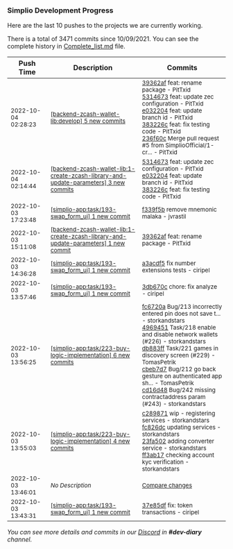 
### Simplio Development Progress

Here are the last 10 pushes to the projects we are currently working.

There is a total of 3471 commits since 10/09/2021. You can see the complete history in
 [Complete_list.md](Complete_list.md) file.

| Push Time | Description | Commits |
| --- | --- | --- |
| <sub>2022-10-04 02:28:23</sub> | <sub>[[backend-zcash-wallet-lib:develop] 5 new commits](https://github.com/SimplioOfficial/backend-zcash-wallet-lib/compare/89286f6a346b...236f60cbab1d)</sub> | <sub>[39362af](https://github.com/SimplioOfficial/backend-zcash-wallet-lib/commit/39362afa526f3bf9e7d3f5c5dcf81f57068f2104) feat: rename package - PitTxid<br>[5314673](https://github.com/SimplioOfficial/backend-zcash-wallet-lib/commit/5314673c13dfcd706bdf9873ce39458ef8730498) feat: update zec configuration - PitTxid<br>[e032204](https://github.com/SimplioOfficial/backend-zcash-wallet-lib/commit/e0322046703645b5806b2d06231e0062da65a823) feat: update branch id - PitTxid<br>[383226c](https://github.com/SimplioOfficial/backend-zcash-wallet-lib/commit/383226c430ffccf78d7887726da4367bbac147ba) feat: fix testing code - PitTxid<br>[236f60c](https://github.com/SimplioOfficial/backend-zcash-wallet-lib/commit/236f60cbab1df35d54420dd2a8c2982f4f031401) Merge pull request #5 from SimplioOfficial/1-cr... - PitTxid</sub> |
| <sub>2022-10-04 02:14:44</sub> | <sub>[[backend-zcash-wallet-lib:1\-create\-zcash\-library\-and\-update\-parameters] 3 new commits](https://github.com/SimplioOfficial/backend-zcash-wallet-lib/compare/39362afa526f...383226c430ff)</sub> | <sub>[5314673](https://github.com/SimplioOfficial/backend-zcash-wallet-lib/commit/5314673c13dfcd706bdf9873ce39458ef8730498) feat: update zec configuration - PitTxid<br>[e032204](https://github.com/SimplioOfficial/backend-zcash-wallet-lib/commit/e0322046703645b5806b2d06231e0062da65a823) feat: update branch id - PitTxid<br>[383226c](https://github.com/SimplioOfficial/backend-zcash-wallet-lib/commit/383226c430ffccf78d7887726da4367bbac147ba) feat: fix testing code - PitTxid</sub> |
| <sub>2022-10-03 17:23:48</sub> | <sub>[[simplio-app:task/193\-swap\_form\_ui] 1 new commit](https://github.com/SimplioOfficial/simplio-app/commit/f339f5b5e1fea976e0e75f03a430ddfd0825951d)</sub> | <sub>[f339f5b](https://github.com/SimplioOfficial/simplio-app/commit/f339f5b5e1fea976e0e75f03a430ddfd0825951d) remove mnemonic malaka - jvrastil</sub> |
| <sub>2022-10-03 15:11:08</sub> | <sub>[[backend-zcash-wallet-lib:1\-create\-zcash\-library\-and\-update\-parameters] 1 new commit](https://github.com/SimplioOfficial/backend-zcash-wallet-lib/commit/39362afa526f3bf9e7d3f5c5dcf81f57068f2104)</sub> | <sub>[39362af](https://github.com/SimplioOfficial/backend-zcash-wallet-lib/commit/39362afa526f3bf9e7d3f5c5dcf81f57068f2104) feat: rename package - PitTxid</sub> |
| <sub>2022-10-03 14:36:28</sub> | <sub>[[simplio-app:task/193\-swap\_form\_ui] 1 new commit](https://github.com/SimplioOfficial/simplio-app/commit/a3acdf5625bdae9a01c4baeef529bbe6b7b98be1)</sub> | <sub>[a3acdf5](https://github.com/SimplioOfficial/simplio-app/commit/a3acdf5625bdae9a01c4baeef529bbe6b7b98be1) fix number extensions tests - ciripel</sub> |
| <sub>2022-10-03 13:57:46</sub> | <sub>[[simplio-app:task/193\-swap\_form\_ui] 1 new commit](https://github.com/SimplioOfficial/simplio-app/commit/3db670cdd8eea14a5e679d54759762d0f66a43e1)</sub> | <sub>[3db670c](https://github.com/SimplioOfficial/simplio-app/commit/3db670cdd8eea14a5e679d54759762d0f66a43e1) chore: fix analyze - ciripel</sub> |
| <sub>2022-10-03 13:56:25</sub> | <sub>[[simplio-app:task/223\-buy\-logic\-implementation] 6 new commits](https://github.com/SimplioOfficial/simplio-app/compare/ff3ab171aa02...152c177b0741)</sub> | <sub>[fc6720a](https://github.com/SimplioOfficial/simplio-app/commit/fc6720a9ea8a4bb5743a8eac8343f64c804998d0) Bug/213 incorrectly entered pin does not save t... - storkandstars<br>[4969451](https://github.com/SimplioOfficial/simplio-app/commit/4969451f07d745a2f3220ec57d0d0ed8d533998a) Task/218 enable and disable network wallets (#226) - storkandstars<br>[db883ff](https://github.com/SimplioOfficial/simplio-app/commit/db883ff633bd8815e23655523bfc165310bd1914) Task/221 games in discovery screen (#229) - TomasPetrik<br>[cbeb7d7](https://github.com/SimplioOfficial/simplio-app/commit/cbeb7d75cadc4eb5f51bfd554c40a1ed2f1b0c64) Bug/212 go back gesture on authenticated app sh... - TomasPetrik<br>[cd16d48](https://github.com/SimplioOfficial/simplio-app/commit/cd16d48b07cdb0fbb810483a1573b4903a241b2d) Bug/242 missing contractaddress param (#243) - storkandstars</sub> |
| <sub>2022-10-03 13:55:03</sub> | <sub>[[simplio-app:task/223\-buy\-logic\-implementation] 4 new commits](https://github.com/SimplioOfficial/simplio-app/compare/92f0c35e5826...ff3ab171aa02)</sub> | <sub>[c289871](https://github.com/SimplioOfficial/simplio-app/commit/c289871be2f470d2246e06d249122cb29f236175) wip - registering services - storkandstars<br>[fc826dc](https://github.com/SimplioOfficial/simplio-app/commit/fc826dcb19f8c3d64ee91c6ad9649be3f80c51bc) updating services - storkandstars<br>[23fa502](https://github.com/SimplioOfficial/simplio-app/commit/23fa50250595cfb5b8cad929b7f8c175aa1a5d87) adding converter service - storkandstars<br>[ff3ab17](https://github.com/SimplioOfficial/simplio-app/commit/ff3ab171aa02d213e51a337e98e1eaa51e3db158) checking account kyc verification - storkandstars</sub> |
| <sub>2022-10-03 13:46:01</sub> | <sub>_No Description_</sub> | <sub>[Compare changes](https://github.com/SimplioOfficial/simplio-app/compare/37e85df881f2...0a3a70451973)</sub> |
| <sub>2022-10-03 13:43:31</sub> | <sub>[[simplio-app:task/193\-swap\_form\_ui] 1 new commit](https://github.com/SimplioOfficial/simplio-app/commit/37e85df881f2d56f8b986c5fb9cbf200add2bba1)</sub> | <sub>[37e85df](https://github.com/SimplioOfficial/simplio-app/commit/37e85df881f2d56f8b986c5fb9cbf200add2bba1) fix: token transactions - ciripel</sub> |

_You can see more details and commits in our [Discord](https://discord.gg/aKhjuwZmdP) in **#dev-diary** channel._
